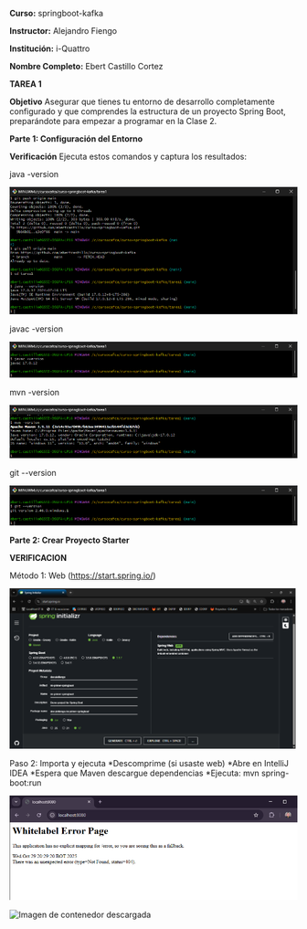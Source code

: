 **Curso:** springboot-kafka

**Instructor:** Alejandro Fiengo

**Institución:** i-Quattro

**Nombre Completo:** Ebert Castillo Cortez

**TAREA 1**

**Objetivo**
Asegurar que tienes tu entorno de desarrollo completamente configurado y que comprendes la estructura de un proyecto Spring Boot, preparándote para empezar a programar en la Clase 2.

**Parte 1: Configuración del Entorno**

**Verificación**
Ejecuta estos comandos y captura los resultados:

java -version

![Imagen de contenedor descargada](screenshots/javaversion.png)

javac -version

![Imagen de contenedor descargada](screenshots/javacversion.png)

mvn -version

![Imagen de contenedor descargada](screenshots/mvnversion.png)

git --version

![Imagen de contenedor descargada](screenshots/gitversion.png)

**Parte 2: Crear Proyecto Starter**

**VERIFICACION**

Método 1: Web (https://start.spring.io/)

![Imagen de contenedor descargada](screenshots/springweb.png)

Paso 2: Importa y ejecuta
*Descomprime (si usaste web)
*Abre en IntelliJ IDEA
*Espera que Maven descargue dependencias
*Ejecuta: mvn spring-boot:run

![Imagen de contenedor descargada](screenshots/web.png)

![Imagen de contenedor descargada](cmd/springweb.png)
